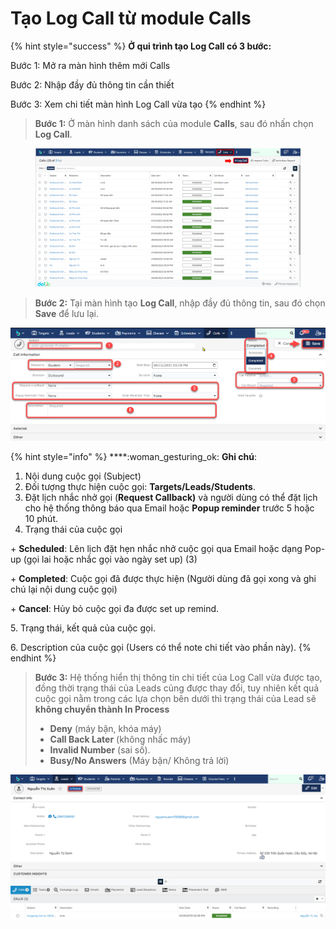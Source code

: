 # Tạo Log Call từ module Calls

{% hint style="success" %}
**Ở qui trình tạo Log Call có 3 bước:**

Bước 1: Mở ra màn hình thêm mới Calls

Bước 2: Nhập đầy đủ thông tin cần thiết

Bước 3: Xem chi tiết màn hình Log Call vừa tạo
{% endhint %}

> **Bước 1:** Ở màn hình danh sách của module **Calls**, sau đó nhấn chọn **Log Call**.

<figure><img src="../../../.gitbook/assets/image (7) (2).png" alt=""><figcaption></figcaption></figure>

> **Bước 2:** Tại màn hình tạo **Log Call**, nhập đầy đủ thông tin, sau đó chọn **Save** để lưu lại.

![](../../../.gitbook/assets/TaoCall2.png)

{% hint style="info" %}
****:woman\_gesturing\_ok: **Ghi chú**:

1. Nội dung cuộc gọi (Subject)
2. Đối tượng thực hiện cuộc gọi: **Targets/Leads/Students**.
3. Đặt lịch nhắc nhở gọi (**Request Callback)** và người dùng có thể đặt lịch cho hệ thống thông báo qua Email hoặc **Popup reminder** trước 5 hoặc 10 phút.
4. Trạng thái của cuộc gọi&#x20;

\+ **Scheduled**: Lên lịch đặt hẹn nhắc nhở cuộc gọi qua Email hoặc dạng Pop-up (gọi lai hoặc nhắc gọi vào ngày set up) (3)

\+ **Completed**: Cuộc gọi đã được thực hiện (Người dùng đã gọi xong và ghi chú lại nội dung cuộc gọi)

\+ **Cancel**: Hủy bỏ cuộc gọi đa được set up remind.

5\. Trạng thái, kết quả của cuộc gọi.

6\. Description của cuộc gọi (Users có thể note chi tiết vào phần này).
{% endhint %}

> **Bước 3:** Hệ thống hiển thị thông tin chi tiết của Log Call vừa được tạo, đồng thời trạng thái của Leads củng được thay đổi, tuy nhiên kết quả cuộc gọi nằm trong các lựa chọn bên dưới thì trạng thái của Lead sẽ **không chuyển thành In Process**
>
> * **Deny** (máy bận, khóa máy)
> * **Call Back Later** (không nhấc máy)
> * **Invalid Number** (sai số).
> * **Busy/No Answers** (Máy bận/ Không trả lời)

![](<../../../.gitbook/assets/image (5) (1) (1) (1).png>)
